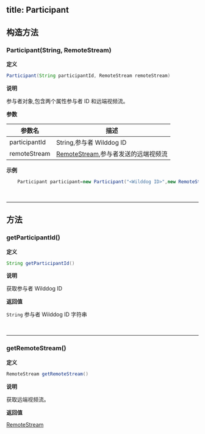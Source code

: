 title: Participant
---

<span id="Participant" />

## 构造方法

### Participant(String, RemoteStream)

**定义**   

```java
Participant(String participantId, RemoteStream remoteStream) 
```

**说明**

参与者对象,包含两个属性参与者 ID 和远端视频流。

**参数**

| 参数名 | 描述 |
|---|---|
|participantId|String,参与者 Wilddog ID|
|remoteStream|[RemoteStream](/api/video/android/remote-stream.html),参与者发送的远端视频流|

**示例**

```java
	Participant participant=new Participant("<Wilddog ID>",new RemoteStream());
```

</br>

---

## 方法

### getParticipantId()

**定义**   

```java
String getParticipantId()
```

**说明**

获取参与者 Wilddog ID

**返回值**

`String` 参与者 Wilddog ID 字符串

</br>

---

### getRemoteStream()

**定义**   

```java
RemoteStream getRemoteStream()
```

**说明**

获取远端视频流。

**返回值**

[RemoteStream](/api/video/android/remote-stream.html)
